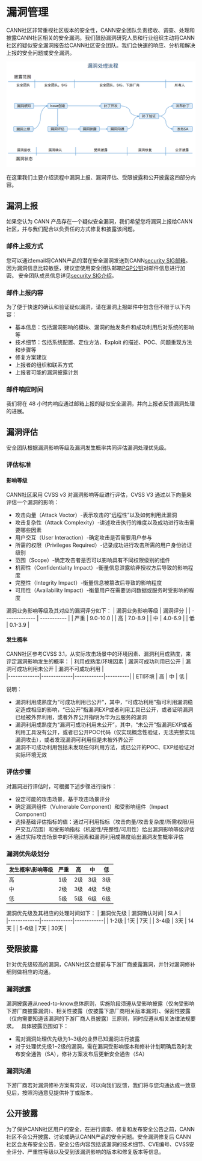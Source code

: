 # 漏洞管理
CANN社区非常重视社区版本的安全性，CANN安全团队负责接收、调查、处理和披露CANN社区相关的安全漏洞。我们鼓励漏洞研究人员和行业组织主动将CANN社区的疑似安全漏洞报告给CANN社区安全团队。我们会快速的响应、分析和解决上报的安全问题或安全漏洞。

  ![cve](figures/cve.png)   

在这里我们主要介绍流程中漏洞上报、漏洞评估、受限披露和公开披露这四部分内容。

## 漏洞上报
如果您认为 CANN 产品存在一个疑似安全漏洞，我们希望您将漏洞上报给CANN 社区，并与我们配合以负责任的方式修复和披露该问题。

### 邮件上报方式
您可以通过email将CANN产品的潜在安全漏洞发送到CANN[security SIG邮箱](security@cann.osinfra.cn)。因为漏洞信息比较敏感，建议您使用安全团队邮箱[PGP公钥](PGP/CANN_public_key.asc)对邮件信息进行加密。 安全团队成员信息详见[security SIG介绍](../CANN/sigs/security/README.md)。

### 邮件上报内容
为了便于快速的确认和验证疑似漏洞，请在漏洞上报邮件中包含但不限于以下内容：
- 基本信息：包括漏洞影响的模块、漏洞的触发条件和成功利用后对系统的影响等
- 技术细节：包括系统配置、定位方法、Exploit 的描述、POC、问题重现方法和步骤等
- 修复方案建议
- 上报者的组织和联系方式
- 上报者可能的漏洞披露计划

### 邮件响应时间
我们将在 48 小时内响应通过邮箱上报的疑似安全漏洞，并向上报者反馈漏洞处理的进展。

## 漏洞评估
安全团队根据漏洞影响等级及漏洞发生概率共同评估漏洞处理优先级。 

### 评估标准
#### 影响等级
CANN社区采用 CVSS v3 对漏洞影响等级进行评估，CVSS V3 通过以下向量来评估一个漏洞的影响：
- 攻击向量（Attack Vector）-表示攻击的“远程性”以及如何利用此漏洞
- 攻击复杂性（Attack Complexity）-讲述攻击执行的难度以及成功进行攻击需要哪些因素
- 用户交互（User Interaction）-确定攻击是否需要用户参与
- 所需的权限（Privileges Required）-记录成功进行攻击所需的用户身份验证级别
- 范围（Scope）-确定攻击者是否可以影响具有不同权限级别的组件
- 机密性（Confidentiality Impact）-衡量信息泄露给非授权方后导致的影响程度
- 完整性（Integrity Impact）-衡量信息被篡改后导致的影响程度
- 可用性（Availability Impact）-衡量用户在需要访问数据或服务时受影响的程度

漏洞业务影响等级及其对应的漏洞评分如下：
| 漏洞业务影响等级  | 漏洞评分 |
| -------------    | ----------- |
| 严重             | 9.0-10.0    |
| 高               | 7.0-8.9     |
| 中               | 4.0-6.9     |
| 低               | 0.1-3.9     |

#### 发生概率
CANN社区参考CVSS 3.1，从实际攻击场景中的环境因素、漏洞利用成熟度，来评定漏洞影响发生的概率：
| 利用成熟度/环境因素  | 漏洞可成功利用已公开  | 漏洞可成功利用未公开 | 漏洞不可成功利用 |   
|-------------|-------------|------------|----------|
| ETI环境       | 高          | 中          | 低        |   

说明：
- 漏洞利用成熟度为“可成功利用已公开”，其中，“可成功利用”指可利用漏洞稳定造成相应的影响，“已公开”指漏洞EXP或者利用工具已公开，或者证明漏洞已经被外界利用，或者外界公开指明为华为云服务的漏洞
- 漏洞利用成熟度为“漏洞可成功利用未公开”，其中，“未公开”指漏洞EXP或者利用工具没有公开，或者已公开POC代码（仅实现概念性验证，无法完整实现漏洞攻击），或者发现漏洞可利用但是未被外界公开
- 漏洞不可成功利用包括未发现任何利用方法，或已公开的POC、EXP经验证对实际环境无效

### 评估步骤
对漏洞进行评估时，可根据下述步骤进行操作：
- 设定可能的攻击场景，基于攻击场景评分
- 确定漏洞组件（Vulnerable Component）和受影响组件（Impact Component）
- 选择基础评估指标的值：通过可利用指标（攻击向量/攻击复杂度/所需权限/用户交互/范围）和受影响指标（机密性/完整性/可用性）给出漏洞影响等级评估
- 通过实际攻击场景中的环境因素和漏洞利用成熟度给出漏洞发生概率评估

### 漏洞优先级划分
| 发生概率\影响等级  | 严重  | 高 | 中 | 低 |   
|-------------|-------------|------------|----------|----------|
| 高       | 1级         | 2级         | 3级        | 3级        |
| 中       | 2级         | 3级         | 4级        | 5级        |
| 低       | 5级         | 5级         | 6级        | 6级        | 

漏洞优先级及其相应的处理时间如下：
| 漏洞优先级  | 漏洞确认时间  | SLA |    
|-------------|-------------|------------|
| 1-2级       | 1天       | 7天         | 
| 3-4级       | 3天       | 14天         |
| 5-6级       | 7天       | 30天         |

## 受限披露
针对优先级较高的漏洞，CANN社区会提前与下游厂商披露漏洞，并针对漏洞修补细则做相应的沟通。

### 漏洞披露
漏洞披露遵从need-to-know总体原则，实施阶段须遵从受影响披露（仅向受影响下游厂商披露漏洞）、相关性披露（仅披露下游厂商相关版本漏洞）、保密性披露（仅向需要知道该漏洞的下游厂商人员披露）三原则，同时应遵从相关法律法规要求。
 
具体披露范围如下：
- 需对漏洞处理优先级为1~3级的业界已知漏洞进行披露
- 对于处理优先级1~2级的漏洞，需在漏洞受影响版本和修补计划明确后及时发布安全通告（SA），修补方案发布后更新安全通告（SA）
  
### 漏洞沟通
下游厂商若对漏洞修补方案有异议，可以向我们反馈，我们将与您沟通达成一致意见后，按照沟通意见提供补丁或版本。

## 公开披露
为了保护CANN社区用户的安全，在进行调查、修复和发布安全公告之前，CANN社区不会公开披露、讨论或确认CANN产品的安全问题。安全漏洞修复后 CANN社区会发布安全公告，安全公告内容包括该漏洞的技术细节、CVE编号、CVSS安全评分、严重性等级以及受到该漏洞影响的版本和修复版本等信息。